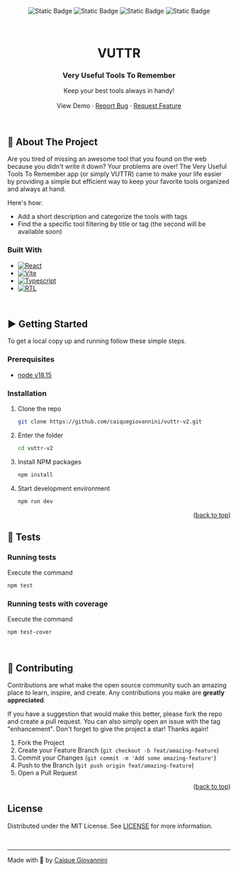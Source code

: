 <a name="readme-top"></a>

<div align="center">

![Static Badge](https://img.shields.io/badge/app-v2.0-blue)
![Static Badge](https://img.shields.io/badge/node-v18.15-339933?logo=nodedotjs)
![Static Badge](https://img.shields.io/badge/react-v18.2-61DAFB?logo=react)
![Static Badge](https://img.shields.io/badge/RTL-v14.0-E33332?logo=testinglibrary)

</div>

<br />
<div align="center">

  <h1>VUTTR</h1>

  <h3 align="center">Very Useful Tools To Remember</h3>

  <p align="center">
    Keep your best tools always in handy!
    <br />
    <br />
    <span>View Demo</span>
    ·
    <a href="https://github.com/caiquegiovannini/vuttr-v2/issues">Report Bug</a>
    ·
    <a href="https://github.com/caiquegiovannini/vuttr-v2/issues">Request Feature</a>
  </p>
</div>

<br />

## 📝 About The Project

Are you tired of missing an awesome tool that you found on the web because you didn't write it down? Your problems are over! The Very Useful Tools To Remember app (or simply VUTTR) came to make your life easier by providing a simple but efficient way to keep your favorite tools organized and always at hand.

Here's how:
* Add a short description and categorize the tools with tags
* Find the a specific tool filtering by title or tag (the second will be available soon)


### Built With

* [![React][React.js]][React-url]
* [![Vite][Vite.js]][Vite-url]
* [![Typescript][Typescript.js]][Typescript-url]
* [![RTL][RTL.js]][RTL-url]

<br />

## ▶ Getting Started

To get a local copy up and running follow these simple steps.

### Prerequisites

* [node v18.15](https://nodejs.org/en)

### Installation

1. Clone the repo
   ```sh
   git clone https://github.com/caiquegiovannini/vuttr-v2.git
   ```
2. Enter the folder
    ```sh
   cd vuttr-v2
   ```
3. Install NPM packages
   ```sh
   npm install
   ```
4. Start development environment
   ```sh
   npm run dev
   ```

<p align="right">(<a href="#readme-top">back to top</a>)</p>

## 🧪 Tests

### Running tests
Execute the command
```sh
npm test
```

### Running tests with coverage
Execute the command
```sh
npm test-cover
```

<br />

## 🤝 Contributing

Contributions are what make the open source community such an amazing place to learn, inspire, and create. Any contributions you make are **greatly appreciated**.

If you have a suggestion that would make this better, please fork the repo and create a pull request. You can also simply open an issue with the tag "enhancement".
Don't forget to give the project a star! Thanks again!

1. Fork the Project
2. Create your Feature Branch (`git checkout -b feat/amazing-feature`)
3. Commit your Changes (`git commit -m 'Add some amazing-feature'`)
4. Push to the Branch (`git push origin feat/amazing-feature`)
5. Open a Pull Request

<p align="right">(<a href="#readme-top">back to top</a>)</p>

## License

Distributed under the MIT License. See [LICENSE](./LICENSE) for more information.

<br />

---

Made with 💙 by [Caique Giovannini](https://www.linkedin.com/in/caique-giovannini/)





<!-- MARKDOWN LINKS & IMAGES -->
[React.js]: https://img.shields.io/badge/React-20232A?style=for-the-badge&logo=react&logoColor=61DAFB
[React-url]: https://reactjs.org/
[Vite.js]: https://img.shields.io/badge/Vite-20232A?style=for-the-badge&logo=vite&logoColor=646CFF
[Vite-url]: https://vitejs.dev/
[Typescript.js]: https://img.shields.io/badge/Typescript-20232A?style=for-the-badge&logo=typescript&logoColor=##3178C6
[Typescript-url]: https://www.typescriptlang.org/
[RTL.js]: https://img.shields.io/badge/React_testing_library-20232A?style=for-the-badge&logo=testinglibrary&logoColor=#E33332
[RTL-url]: https://testing-library.com/docs/react-testing-library/intro/
